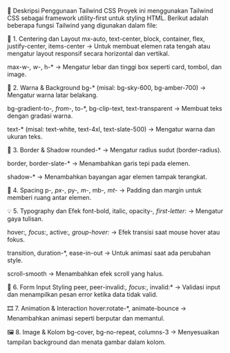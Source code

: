 📄 Deskripsi Penggunaan Tailwind CSS
Proyek ini menggunakan Tailwind CSS sebagai framework utility-first untuk styling HTML. Berikut adalah beberapa fungsi Tailwind yang digunakan dalam file:

🎯 1. Centering dan Layout
mx-auto, text-center, block, container, flex, justify-center, items-center
→ Untuk membuat elemen rata tengah atau mengatur layout responsif secara horizontal dan vertikal.

max-w-*, w-*, h-*
→ Mengatur lebar dan tinggi box seperti card, tombol, dan image.

🎨 2. Warna & Background
bg-* (misal: bg-sky-600, bg-amber-700)
→ Mengatur warna latar belakang.

bg-gradient-to-*, from-*, to-*, bg-clip-text, text-transparent
→ Membuat teks dengan gradasi warna.

text-* (misal: text-white, text-4xl, text-slate-500)
→ Mengatur warna dan ukuran teks.

🧱 3. Border & Shadow
rounded-*
→ Mengatur radius sudut (border-radius).

border, border-slate-*
→ Menambahkan garis tepi pada elemen.

shadow-*
→ Menambahkan bayangan agar elemen tampak terangkat.

🧩 4. Spacing
p-*, px-*, py-*, m-*, mb-*, mt-*
→ Padding dan margin untuk memberi ruang antar elemen.

💡 5. Typography dan Efek
font-bold, italic, opacity-*, first-letter:*
→ Mengatur gaya tulisan.

hover:*, focus:*, active:*, group-hover:*
→ Efek transisi saat mouse hover atau fokus.

transition, duration-*, ease-in-out
→ Untuk animasi saat ada perubahan style.

scroll-smooth
→ Menambahkan efek scroll yang halus.

🧪 6. Form Input Styling
peer, peer-invalid:*, focus:*, invalid:*
→ Validasi input dan menampilkan pesan error ketika data tidak valid.

🎞 7. Animation & Interaction
hover:rotate-*, animate-bounce
→ Menambahkan animasi seperti berputar dan memantul.

🖼 8. Image & Kolom
bg-cover, bg-no-repeat, columns-3
→ Menyesuaikan tampilan background dan menata gambar dalam kolom.
